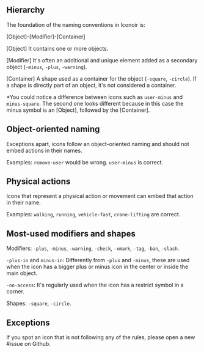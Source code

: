 ## Hierarchy

The foundation of the naming conventions in Iconoir is:

[Object]-[Modifier]-[Container]

[Object]
It contains one or more objects.

[Modifier]
It's often an additional and unique element 
added as a secondary object (`-minus`, `-plus`, `-warning`).

[Container]
A shape used as a container for the object (`-square`, `-circle`).
If a shape is directly part of an object, it's not considered a container.

*You could notice a difference between icons such as 
`user-minus` and `minus-square`. The second one looks different 
because in this case the minus symbol is an [Object], followed 
by the [Container].

## Object-oriented naming

Exceptions apart, icons follow an object-oriented naming and 
should not embed actions in their names.

Examples:
`remove-user` would be wrong. `user-minus` is correct.

## Physical actions

Icons that represent a physical action or movement 
can embed that action in their name.

Examples:
`walking`, `running`, `vehicle-fast`, `crane-lifting` are correct.

## Most-used modifiers and shapes

Modifiers:
`-plus`, `-minus`, `-warning`, `-check`, `-xmark`, `-tag`,
`-ban`, `-slash`.

`-plus-in` and `minus-in`: Differently from `-plus` and `-minus`, these are used when the icon 
has a bigger plus or minus icon in the center or inside the main object.

`-no-access`: It's regularly used when the icon has a restrict 
symbol in a corner.

Shapes:
`-square`, `-circle`.

## Exceptions

If you spot an icon that is not following any of the rules,
please open a new #issue on Github.